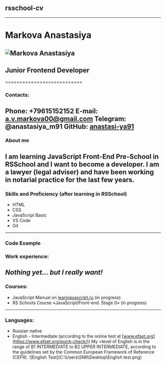 ## rsschool-cv
------------
# Markova Anastasiya
![Markova Anastasiya](C:\Users\SNR\Downloads\IMG_1069.jpg)
-------------------
## Junior Frontend Developer
===========================

### Contacts:
**Phone:** +79615152152
**E-mail:** a.v.markova00@gmail.com
**Telegram:** @anastasiya_m91
**GitHub:** [anastasi-ya91](https://github.com/anastasi-ya91)
---------------------------------
### About me
I am learning JavaScript Front-End Pre-School in RSSchool and I want to become a developer.
I am a lawyer (legal adviser) and have been working in notarial practice for the last few years.
---------------------------------
### Skills and Proficiency (after learning in RSSchool)
- HTML
- CSS
- JavaScript Basic
- VS Code
- Git
------------
### Code Example



### Work experience:
*Nothing yet… but I really want!*
---------------
### Courses:
- JavaScript Manual on [learnjavascript.ru](https://learn.javascript.ru/) (in progress)
- RS Schools Course «JavaScript/Front-end. Stage 0» (in progress)
--------------------
### Languages:
- Russian native
- English - Intermediate (according to the online test at [www.efset.org](https://www.efset.org/quick-check/))
My >level of English is in the range of B1 INTERMEDIATE to B2 UPPER INTERMEDIATE, according to the guidelines set by the Common European Framework of Reference (CEFR).
![English Test](C:\Users\SNR\Desktop\English test.png)
